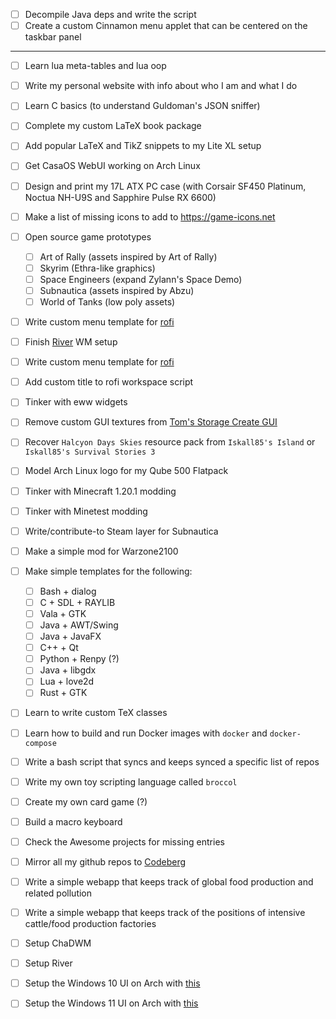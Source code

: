 
- [ ] Decompile Java deps and write the script
- [ ] Create a custom Cinnamon menu applet that can be centered on the taskbar panel

---

- [ ] Learn lua meta-tables and lua oop
- [ ] Write my personal website with info about who I am and what I do
- [ ] Learn C basics (to understand Guldoman's JSON sniffer)
- [ ] Complete my custom LaTeX book package
- [ ] Add popular LaTeX and TikZ snippets to my Lite XL setup
- [ ] Get CasaOS WebUI working on Arch Linux

- [ ] Design and print my 17L ATX PC case (with Corsair SF450 Platinum, Noctua NH-U9S and Sapphire Pulse RX 6600)
<!-- - [ ] Design my own ATX computer case based on the Lian LI PC-Q21 with FreeCAD's Sheetmetal workbench -->

- [ ] Make a list of missing icons to add to https://game-icons.net
- [ ] Open source game prototypes
  - [ ] Art of Rally (assets inspired by Art of Rally)
  - [ ] Skyrim (Ethra-like graphics)
  - [ ] Space Engineers (expand Zylann's Space Demo)
  - [ ] Subnautica (assets inspired by Abzu)
  - [ ] World of Tanks (low poly assets)

- [ ] Write custom menu template for [rofi](https://github.com/davatorium/rofi)
- [ ] Finish [River](https://isaacfreund.com/software/river/) WM setup
- [ ] Write custom menu template for [rofi](https://github.com/davatorium/rofi)
- [ ] Add custom title to rofi workspace script
- [ ] Tinker with eww widgets
- [ ] Remove custom GUI textures from [Tom's Storage Create GUI](https://www.curseforge.com/minecraft/texture-packs/create-simple-storage)
- [ ] Recover `Halcyon Days Skies` resource pack from `Iskall85's Island` or `Iskall85's Survival Stories 3`
- [ ] Model Arch Linux logo for my Qube 500 Flatpack
- [ ] Tinker with Minecraft 1.20.1 modding
- [ ] Tinker with Minetest modding
- [ ] Write/contribute-to Steam layer for Subnautica
- [ ] Make a simple mod for Warzone2100
- [ ] Make simple templates for the following:
  - [ ] Bash + dialog
  - [ ] C + SDL + RAYLIB
  - [ ] Vala + GTK
  - [ ] Java + AWT/Swing
  - [ ] Java + JavaFX
  - [ ] C++ + Qt
  - [ ] Python + Renpy (?)
  - [ ] Java + libgdx
  - [ ] Lua + love2d
  - [ ] Rust + GTK
- [ ] Learn to write custom TeX classes
- [ ] Learn how to build and run Docker images with `docker` and `docker-compose`
- [ ] Write a bash script that syncs and keeps synced a specific list of repos
- [ ] Write my own toy scripting language called `broccol`
- [ ] Create my own card game (?)
- [ ] Build a macro keyboard
- [ ] Check the Awesome projects for missing entries
- [ ] Mirror all my github repos to [Codeberg](https://codeberg.org/)
- [ ] Write a simple webapp that keeps track of global food production and related pollution
- [ ] Write a simple webapp that keeps track of the positions of intensive cattle/food production factories
- [ ] Setup ChaDWM
- [ ] Setup River
- [ ] Setup the Windows 10 UI on Arch with [this](https://www.reddit.com/r/linux/comments/o9l0le/a_program_that_looks_and_works_like_the_windows/)
- [ ] Setup the Windows 11 UI on Arch with [this](https://www.reddit.com/r/unixporn/comments/13zdhqd/hyprland_windows_rice_with_too_much_eww_with_blur/)

